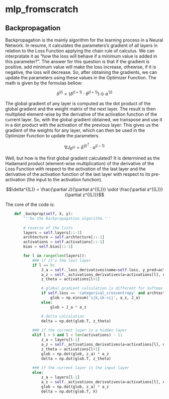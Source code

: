 # mlp_fromscratch

## Backpropagation
Backpropagation is the mainly algorithm for the learning process in a Neural Network. In resume, it calculates the parameters’s gradient of all layers in relation to the Loss Function applying the chain rule of calculus. We can interpratate it as “how the loss will behave if a minimum value is added in this parameter?”. The answer for this question is that if the gradient is positive, add minimum value will make the loss increase, othewise, if it is negative, the loss will decrease. So, after obtaining the gradients, we can update the parameters using these values in the Optimizer Function. The math is given by the formulas bellow:

$$\delta^{(l)} = (\delta^{(l+1)} \cdot \theta^{(l+1)}) \odot{a^{'(l)}}$$

The global gradient of any layer is computed as the dot product of the global gradient and the weight matrix of the next layer. The result is then multiplied element-wise by the derivative of the activation function of the current layer. So, with the global gradient obtained, we transpose and use it in a dot product with the activation of the previous layer. This gives us the gradient of the weights for any layer, which can then be used in the Optimizer Function to update the parameters.

$$\nabla{J_{\theta^{(l)}}} = \delta^{(l)^{T}} \cdot{a^{(l-1)}}$$

Well, but how is the first global gradient calculated? It is determined as the Hadamard product (element-wise multiplication) of the derivative of the Loss Function with respect to the activation of the last layer and the derivative of the activation function of the last layer with respect to its pre-activation (the input to the activation function).

$$\delta^{(L)} = \frac{\partial J}{\partial a^{(L)}} \odot \frac{\partial a^{(L)}}{\partial z^{(L)}}$$

The core of the code is:

```python
    def _backprop(self, X, y):
        '''Do the Backpropagation algorithm.'''
        
        # reverse of the lists
        layers = self.layers[::-1]
        archtecture = self.archtecture[::-1]
        activations = self.activations[::-1]
        bias = self.bias[::-1]

        for l in range(len(layers)):
            ### if it's the last layer
            if l == 0:
                J_a = self._loss_derivatives(name=self.loss, y_pred=activations[l], y_true=y)
                a_z = self._activations_derivatives(a=activations[l], name=archtecture[l]['activation'])
                z_theta = activations[l+1]

                # global gradient calculation is different for Softmax
                if self.loss == 'categorical_crossentropy' and archtecture[l]['activation'] == 'softmax':
                    glob = np.einsum('ijk,ik->ij', a_z, J_a)
                else:
                    glob = J_a * a_z

                # delta calculation
                delta = np.dot(glob.T, z_theta)
            
            ### if the current layer is a hidden layer
            elif l > 0 and l < len(activations) - 1:
                z_a = layers[l-1]
                a_z = self._activations_derivatives(a=activations[l], name=archtecture[l]['activation'])
                z_theta = activations[l+1]
                glob = np.dot(glob, z_a) * a_z
                delta = np.dot(glob.T, z_theta)
            
            ### if the current layer is the input layer
            else:
                z_a = layers[l-1]
                a_z = self._activations_derivatives(a=activations[l], name=archtecture[l]['activation'])
                glob = np.dot(glob, z_a) * a_z
                delta = np.dot(glob.T, X)
```
